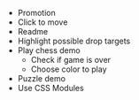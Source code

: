 * Promotion
* Click to move
* Readme
* Highlight possible drop targets
* Play chess demo
  - Check if game is over
  - Choose color to play
* Puzzle demo
* Use CSS Modules
